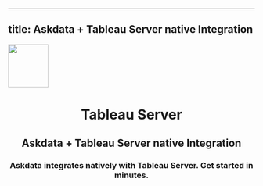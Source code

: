
  ---
  title: Askdata + Tableau Server native Integration
  ---

<img class="dataset_icon mx-auto d-block mb-4" width="82" height="88" src="https://chart.askdata.com/datasets/icons/tableau.png" alt="">
<h1 class="dataset_title" style="text-align: center;">Tableau Server</h1>
<h2 class="dataset_subtitle" style="text-align: center;">Askdata + Tableau Server native Integration</h2> 
<h3 class="dataset_description" style="text-align: center;">Askdata integrates natively with  Tableau Server. Get started in minutes.</h3> 

  